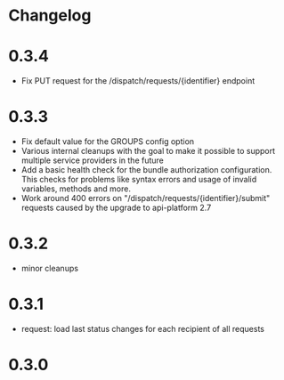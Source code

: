 # Changelog

# 0.3.4

* Fix PUT request for the /dispatch/requests/{identifier} endpoint

# 0.3.3

* Fix default value for the GROUPS config option
* Various internal cleanups with the goal to make it possible to support multiple service providers in the future
* Add a basic health check for the bundle authorization configuration. This checks for problems
like syntax errors and usage of invalid variables, methods and more.
* Work around 400 errors on "/dispatch/requests/{identifier}/submit" requests caused by the upgrade to api-platform 2.7

# 0.3.2

- minor cleanups

# 0.3.1

- request: load last status changes for each recipient of all requests

# 0.3.0
